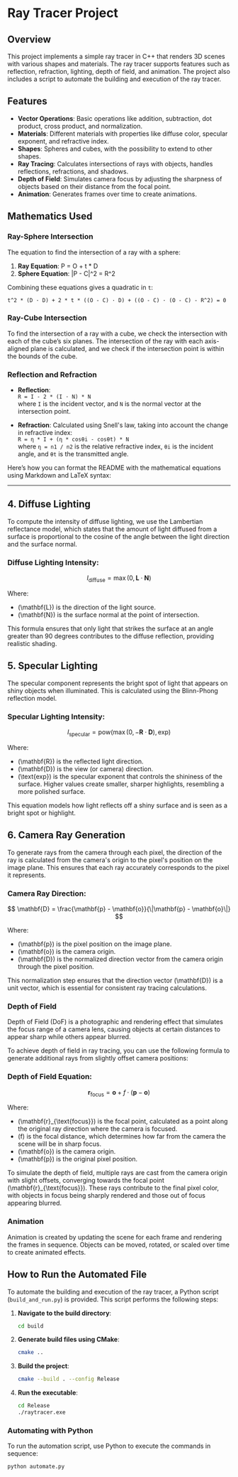 # Ray Tracer Project

## Overview

This project implements a simple ray tracer in C++ that renders 3D scenes with various shapes and materials. The ray tracer supports features such as reflection, refraction, lighting, depth of field, and animation. The project also includes a script to automate the building and execution of the ray tracer.

## Features

- **Vector Operations**: Basic operations like addition, subtraction, dot product, cross product, and normalization.
- **Materials**: Different materials with properties like diffuse color, specular exponent, and refractive index.
- **Shapes**: Spheres and cubes, with the possibility to extend to other shapes.
- **Ray Tracing**: Calculates intersections of rays with objects, handles reflections, refractions, and shadows.
- **Depth of Field**: Simulates camera focus by adjusting the sharpness of objects based on their distance from the focal point.
- **Animation**: Generates frames over time to create animations.

## Mathematics Used


### Ray-Sphere Intersection

The equation to find the intersection of a ray with a sphere:

1. **Ray Equation**: P = O + t * D  
2. **Sphere Equation**: |P - C|^2 = R^2  

Combining these equations gives a quadratic in `t`:

`t^2 * (D · D) + 2 * t * ((O - C) · D) + ((O - C) · (O - C) - R^2) = 0`

### Ray-Cube Intersection

To find the intersection of a ray with a cube, we check the intersection with each of the cube’s six planes. The intersection of the ray with each axis-aligned plane is calculated, and we check if the intersection point is within the bounds of the cube.

### Reflection and Refraction

- **Reflection**:  
  `R = I - 2 * (I · N) * N`  
  where `I` is the incident vector, and `N` is the normal vector at the intersection point.

- **Refraction**: Calculated using Snell's law, taking into account the change in refractive index:  
  `R = η * I + (η * cosθi - cosθt) * N`  
  where `η = n1 / n2` is the relative refractive index, `θi` is the incident angle, and `θt` is the transmitted angle.

Here’s how you can format the README with the mathematical equations using Markdown and LaTeX syntax:

---

## 4. Diffuse Lighting

To compute the intensity of diffuse lighting, we use the Lambertian reflectance model, which states that the amount of light diffused from a surface is proportional to the cosine of the angle between the light direction and the surface normal.

### Diffuse Lighting Intensity:

$$
I_{\text{diffuse}} = \max(0, \mathbf{L} \cdot \mathbf{N})
$$

Where:

- \(\mathbf{L}\) is the direction of the light source.
- \(\mathbf{N}\) is the surface normal at the point of intersection.

This formula ensures that only light that strikes the surface at an angle greater than 90 degrees contributes to the diffuse reflection, providing realistic shading.

## 5. Specular Lighting

The specular component represents the bright spot of light that appears on shiny objects when illuminated. This is calculated using the Blinn-Phong reflection model.

### Specular Lighting Intensity:

$$
I_{\text{specular}} = \text{pow}(\max(0, -\mathbf{R} \cdot \mathbf{D}), \text{exp})
$$

Where:

- \(\mathbf{R}\) is the reflected light direction.
- \(\mathbf{D}\) is the view (or camera) direction.
- \(\text{exp}\) is the specular exponent that controls the shininess of the surface. Higher values create smaller, sharper highlights, resembling a more polished surface.

This equation models how light reflects off a shiny surface and is seen as a bright spot or highlight.

## 6. Camera Ray Generation

To generate rays from the camera through each pixel, the direction of the ray is calculated from the camera's origin to the pixel's position on the image plane. This ensures that each ray accurately corresponds to the pixel it represents.

### Camera Ray Direction:

$$
\mathbf{D} = \frac{\mathbf{p} - \mathbf{o}}{\|\mathbf{p} - \mathbf{o}\|}
$$

Where:

- \(\mathbf{p}\) is the pixel position on the image plane.
- \(\mathbf{o}\) is the camera origin.
- \(\mathbf{D}\) is the normalized direction vector from the camera origin through the pixel position.

This normalization step ensures that the direction vector \(\mathbf{D}\) is a unit vector, which is essential for consistent ray tracing calculations.

### Depth of Field

Depth of Field (DoF) is a photographic and rendering effect that simulates the focus range of a camera lens, causing objects at certain distances to appear sharp while others appear blurred.

To achieve depth of field in ray tracing, you can use the following formula to generate additional rays from slightly offset camera positions:

### Depth of Field Equation:

$$
\mathbf{r}_{\text{focus}} = \mathbf{o} + f \cdot (\mathbf{p} - \mathbf{o})
$$

Where:

- \(\mathbf{r}_{\text{focus}}\) is the focal point, calculated as a point along the original ray direction where the camera is focused.
- \(f\) is the focal distance, which determines how far from the camera the scene will be in sharp focus.
- \(\mathbf{o}\) is the camera origin.
- \(\mathbf{p}\) is the original pixel position.

To simulate the depth of field, multiple rays are cast from the camera origin with slight offsets, converging towards the focal point \(\mathbf{r}_{\text{focus}}\). These rays contribute to the final pixel color, with objects in focus being sharply rendered and those out of focus appearing blurred.


### Animation

Animation is created by updating the scene for each frame and rendering the frames in sequence. Objects can be moved, rotated, or scaled over time to create animated effects.

## How to Run the Automated File

To automate the building and execution of the ray tracer, a Python script (`build_and_run.py`) is provided. This script performs the following steps:

1. **Navigate to the build directory**:
    ```bash
    cd build
    ```

2. **Generate build files using CMake**:
    ```bash
    cmake ..
    ```

3. **Build the project**:
    ```bash
    cmake --build . --config Release
    ```

4. **Run the executable**:
    ```bash
    cd Release
    ./raytracer.exe
    ```

### Automating with Python

To run the automation script, use Python to execute the commands in sequence:


```bash
python automate.py
```

